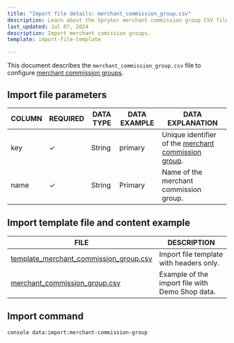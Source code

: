 ```yaml
---
title: "Import file details: merchant_commission_group.csv"
description: Learn about the Spryker merchant commission group CSV file and how to configure the merchant commission groups within your Spryker Marketplace project.
last_updated: Jul 07, 2024
description: Import merchant comission groups.
template: import-file-template

---
```


This document describes the `merchant_commission_group.csv` file to configure [merchant commission groups](/docs/pbc/all/merchant-management/latest/marketplace/marketplace-merchant-commission-feature-overview.html).



## Import file parameters

| COLUMN | REQUIRED | DATA TYPE | DATA EXAMPLE | DATA EXPLANATION                             |
|--------|----------|-----------|--------------|----------------------------------------------|
| key    | ✓        | String    | primary      | Unique identifier of the [merchant commission group](/docs/pbc/all/merchant-management/latest/marketplace/marketplace-merchant-commission-feature-overview.html#merchant-commission-priority-and-groups). |
| name   | ✓        | String    | Primary      | Name of the merchant commission group.       |


## Import template file and content example

| FILE       | DESCRIPTION     |
| ---------------------------------- | --------------------------- |
| [template_merchant_commission_group.csv](https://spryker.s3.eu-central-1.amazonaws.com/docs/pbc/all/merchant-management/marketplace/import-and-export-data/merchant-commission/import-file-details-merchant_commission_group.csv.md/template_merchant_commission_group.csv) | Import file template with headers only.         |
| [merchant_commission_group.csv](https://spryker.s3.eu-central-1.amazonaws.com/docs/pbc/all/merchant-management/marketplace/import-and-export-data/merchant-commission/import-file-details-merchant_commission_group.csv.md/merchant_commission_group.csv) | Example of the import file with Demo Shop data. |


## Import command

```bash
console data:import:merchant-commission-group
```
